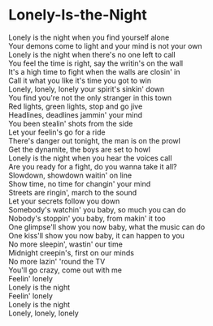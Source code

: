 # Lonely-Is-the-Night

Lonely is the night when you find yourself alone  
Your demons come to light and your mind is not your own  
Lonely is the night when there's no one left to call  
You feel the time is right, say the writin's on the wall  
It's a high time to fight when the walls are closin' in  
Call it what you like it's time you got to win  
Lonely, lonely, lonely your spirit's sinkin' down  
You find you're not the only stranger in this town  
Red lights, green lights, stop and go jive  
Headlines, deadlines jammin' your mind  
You been stealin' shots from the side  
Let your feelin's go for a ride  
There's danger out tonight, the man is on the prowl  
Get the dynamite, the boys are set to howl  
Lonely is the night when you hear the voices call  
Are you ready for a fight, do you wanna take it all?  
Slowdown, showdown waitin' on line  
Show time, no time for changin' your mind  
Streets are ringin', march to the sound  
Let your secrets follow you down  
Somebody's watchin' you baby, so much you can do  
Nobody's stoppin' you baby, from makin' it too  
One glimpse'll show you now baby, what the music can do  
One kiss'll show you now baby, it can happen to you  
No more sleepin', wastin' our time  
Midnight creepin's, first on our minds  
No more lazin' 'round the TV  
You'll go crazy, come out with me  
Feelin' lonely  
Lonely is the night  
Feelin' lonely  
Lonely is the night  
Lonely, lonely, lonely
